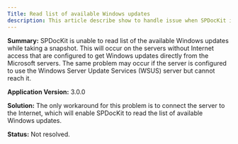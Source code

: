 ```yaml
---
Title: Read list of available Windows updates
description: This article describe show to handle issue when SPDocKit is unable to read list of available Windows updates.
---
```


__Summary:__ SPDocKit is unable to read list of the available Windows updates while taking a snapshot. This will occur on the servers without Internet access that are configured to get Windows updates directly from the Microsoft servers. The same problem may occur if the server is configured to use the Windows Server Update Services (WSUS) server but cannot reach it.

__Application Version:__ 3.0.0

__Solution:__ The only workaround for this problem is to connect the server to the Internet, which will enable SPDocKit to read the list of available Windows updates.

__Status:__ Not resolved.